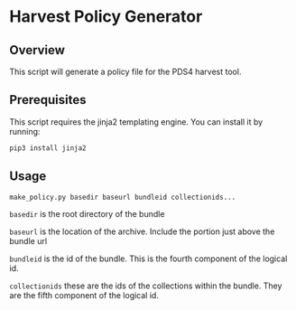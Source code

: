 # Harvest Policy Generator

## Overview

This script will generate a policy file for the PDS4 harvest tool.

## Prerequisites

This script requires the jinja2 templating engine. You can install it by running:

```bash
pip3 install jinja2
```

## Usage

```bash
make_policy.py basedir baseurl bundleid collectionids...
```

`basedir` is the root directory of the bundle

`baseurl` is the location of the archive. Include the portion just above the bundle url

`bundleid` is the id of the bundle. This is the fourth component of the logical id.

`collectionids` these are the ids of the collections within the bundle. They are the fifth component of the logical id.
